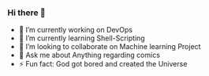 ### Hi there 👋

- 🔭 I’m currently working on DevOps
- 🌱 I’m currently learning Shell-Scripting
- 👯 I’m looking to collaborate on Machine learning Project
- 💬 Ask me about Anything regarding comics
- ⚡ Fun fact: God got bored and created the Universe
